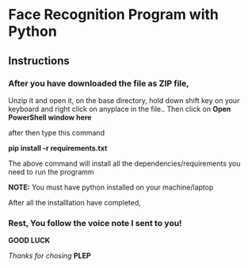 # Face Recognition Program with Python 

## Instructions

### After you have downloaded the file as ZIP file,

Unzip it and open it, 
on the base directory, 
hold down shift key on your keyboard and right click on anyplace in the file..
Then click on **Open PowerShell window here**

after then type this command

**pip install -r requirements.txt**

The above command will install all the dependencies/requirements you need to run the programm

**NOTE:** You must have python installed on your machine/laptop


After all the installlation have completed,


### Rest, You follow the voice note I sent to you!


**GOOD LUCK** 

*Thanks for chosing* **PLEP**
